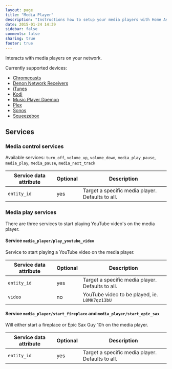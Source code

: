 ```yaml
---
layout: page
title: "Media Player"
description: "Instructions how to setup your media players with Home Assistant."
date: 2015-01-24 14:39
sidebar: false
comments: false
sharing: true
footer: true
---
```


Interacts with media players on your network.

Currently supported devices:

- [Chromecasts](/components/media_player.cast.html)
- [Denon Network Receivers](/components/media_player.denon.html)
- [iTunes](/components/media_player.itunes.html)
- [Kodi](/components/media_player.kodi.html)
- [Music Player Daemon](/components/media_player.mpd.html)
- [Plex](/components/media_player.plex.html)
- [Sonos](/components/media_player.sonos.html)
- [Squeezebox](/components/media_player.squeezebox.html)

## Services

### Media control services
Available services: `turn_off`, `volume_up`, `volume_down`, `media_play_pause`, `media_play`, `media_pause`, `media_next_track`

| Service data attribute | Optional | Description |
| ---------------------- | -------- | ----------- |
| `entity_id`            |      yes | Target a specific media player. Defaults to all.

### Media play services

There are three services to start playing YouTube video's on the media player.

#### Service `media_player/play_youtube_video`
Service to start playing a YouTube video on the media player. 

| Service data attribute | Optional | Description |
| ---------------------- | -------- | ----------- |
| `entity_id`            |      yes | Target a specific media player. Defaults to all.
| `video`                |       no | YouTube video to be played, ie. `L0MK7qz13bU`


#### Service `media_player/start_fireplace` and `media_player/start_epic_sax`
Will either start a fireplace or Epic Sax Guy 10h on the media player.

| Service data attribute | Optional | Description |
| ---------------------- | -------- | ----------- |
| `entity_id`            |      yes | Target a specific media player. Defaults to all.
